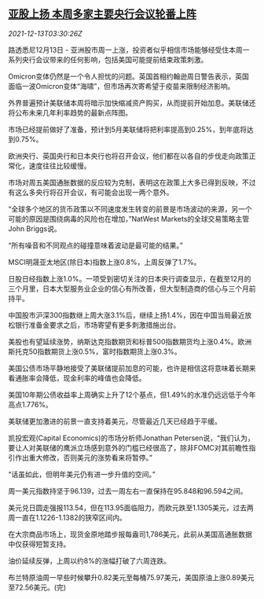 <!--1639368063000-->
[亚股上扬 本周多家主要央行会议轮番上阵](https://cn.reuters.com/article/global-markets-asia-1213-idCNKBS2IS07I)
------

<div><i>2021-12-13T03:30:26Z</i></div><p>路透悉尼12月13日 - 亚洲股市周一上涨，投资者似乎相信市场能够经受住本周一系列央行会议带来的任何影响，包括美国可能提前结束政策刺激。</p><p>Omicron变体仍然是一个令人担忧的问题。英国首相约翰逊周日警告表示，英国面临一波Omicron变体“海啸”，但市场再次寄希望于疫苗来限制经济影响。</p><p>外界普遍预计美联储本周将暗示加快缩减资产购买，从而提前开始加息。美联储还将公布未来几年利率趋势的最新点阵图。</p><p>市场已经提前做好了准备，预计到5月美联储将把利率提高到0.25%，到年底将达到0.75%。</p><p>欧洲央行、英国央行和日本央行也将召开会议，他们都在以各自的步伐走向政策正常化，速度往往比较缓慢。</p><p>市场对周五美国通胀数据的反应较为克制，表明这在政策上大多已得到反映，不过有这么多央行将召开会议，有可能会出现一两个意外。</p><p>“全球多个地区的货币政策以不同速度发生转变的前景是市场波动的来源，另一个可能的原因是围绕病毒的风险也在增加，”NatWest Markets的全球交易策略主管John Briggs说。</p><p>“所有噪音和不同观点的碰撞意味着波动是最可能的结果。”</p><p>MSCI明晟亚太地区(除日本)指数上涨0.8%，上周反弹了1.7%。</p><p>日股日经指数上涨1.0%。一项受到密切关注的日本央行调查显示，在截至12月的三个月里，日本大型服务业企业的信心有所改善，但大型制造商的信心与三个月前持平。</p><p>中国股市沪深300指数继上周大涨3.1%后，继续上扬1.4%，因在中国当局最近放松银行准备金要求之后，市场寄望有更多刺激措施出台。</p><p>美股也有望延续涨势，纳斯达克指数期货和标普500指数期货均上涨0.4%。欧洲斯托克50指数期货上涨0.5%，富时指数期货上涨0.3%。</p><p>美国公债市场平静地接受了美联储提前加息的可能，也许是相信这将意味着长期来看通胀率会降低，现金利率的峰值也会降低。</p><p>美国10年期公债收益率上周确实上升了12个基点，但1.49%的水准仍远远低于今年高点1.776%。</p><p>美联储更加激进的前景一直支持着美元，尽管最近几天已经趋于平缓。</p><p>凯投宏观(Capital Economics)的市场分析师Jonathan Petersen说，“我们认为，要让人对美联储的鹰派立场感到意外的门槛已经很高了，除非FOMC对其前瞻性指引作出重大修改，否则美元的涨势看来将暂停。”</p><p>“话虽如此，但明年美元仍有进一步升值的空间。”</p><p>周一美元指数持坚于96.139，过去一周左右一直保持在95.848和96.594之间。</p><p>美元兑日圆走强报113.54，但在113.95面临阻力，而欧元跌至1.1305美元，过去两周一直在1.1226-1.1382的狭窄区间内。</p><p>在大宗商品市场上，现货金原地踏步报每盎司1,786美元，此前从美国高通胀数据中仅获得短暂支持。</p><p>油价延续反弹，上周以约8%的涨幅打破了六周连跌。</p><p>布兰特原油周一早些时候攀升0.82美元至每桶75.97美元，美国原油上涨0.89美元至72.56美元。(完)</p>

